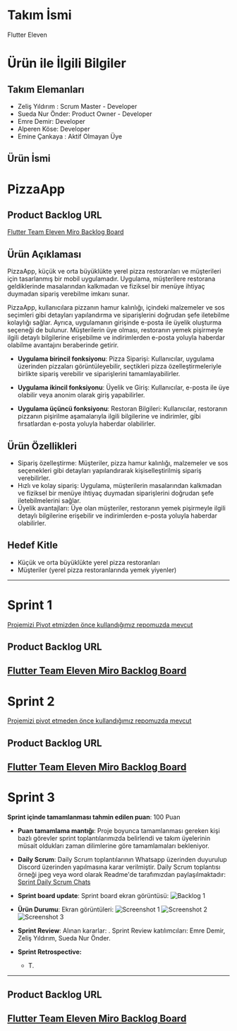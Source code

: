 # **Takım İsmi**

Flutter Eleven

# Ürün ile İlgili Bilgiler

## Takım Elemanları
- Zeliş Yıldırım : Scrum Master - Developer
- Sueda Nur Önder: Product Owner - Developer
- Emre Demir: Developer
- Alperen Köse: Developer
- Emine Çankaya : Aktif Olmayan Üye
## Ürün İsmi

# PizzaApp

## Product Backlog URL

[Flutter Team Eleven Miro Backlog Board](https://miro.com/app/board/uXjVM9sDRfM=/)

## Ürün Açıklaması

PizzaApp, küçük ve orta büyüklükte yerel pizza restoranları ve müşterileri için tasarlanmış bir mobil uygulamadır. Uygulama, müşterilere restorana geldiklerinde masalarından kalkmadan ve fiziksel bir menüye ihtiyaç duymadan sipariş verebilme imkanı sunar.

PizzaApp, kullanıcılara pizzanın hamur kalınlığı, içindeki malzemeler ve sos seçimleri gibi detayları yapılandırma ve siparişlerini doğrudan şefe iletebilme kolaylığı sağlar. Ayrıca, uygulamanın girişinde e-posta ile üyelik oluşturma seçeneği de bulunur. Müşterilerin üye olması, restoranın yemek pişirmeyle ilgili detaylı bilgilerine erişebilme ve indirimlerden e-posta yoluyla haberdar olabilme avantajını beraberinde getirir.

- **Uygulama birincil fonksiyonu**: Pizza Siparişi: Kullanıcılar, uygulama üzerinden pizzaları görüntüleyebilir, seçtikleri pizza özelleştirmeleriyle birlikte sipariş verebilir ve siparişlerini tamamlayabilirler.

- **Uygulama ikincil fonksiyonu**: Üyelik ve Giriş: Kullanıcılar, e-posta ile üye olabilir veya anonim olarak giriş yapabilirler.

- **Uygulama üçüncü fonksiyonu**: Restoran Bilgileri: Kullanıcılar, restoranın pizzanın pişirilme aşamalarıyla ilgili bilgilerine ve indirimler, gibi fırsatlardan e-posta yoluyla haberdar olabilirler.

## Ürün Özellikleri

- Sipariş özelleştirme: Müşteriler, pizza hamur kalınlığı, malzemeler ve sos seçenekleri gibi detayları yapılandırarak kişiselleştirilmiş sipariş verebilirler.
- Hızlı ve kolay sipariş: Uygulama, müşterilerin masalarından kalkmadan ve fiziksel bir menüye ihtiyaç duymadan siparişlerini doğrudan şefe iletebilmelerini sağlar.
- Üyelik avantajları: Üye olan müşteriler, restoranın yemek pişirmeyle ilgili detaylı bilgilerine erişebilir ve indirimlerden e-posta yoluyla haberdar olabilirler.

## Hedef Kitle

- Küçük ve orta büyüklükte yerel pizza restoranları
- Müşteriler (yerel pizza restoranlarında yemek yiyenler)
---

# Sprint 1

  [Projemizi Pivot etmizden önce kullandığımız repomuzda mevcut](https://github.com/itsdemiremre/GoogleOUA-F11-Bootcamp2023#readme)

## Product Backlog URL
   [Flutter Team Eleven Miro Backlog Board](https://miro.com/app/board/uXjVM9sDRfM=/)
---

# Sprint 2

  [Projemizi pivot etmeden önce kullandığımız  repomuzda mevcut](https://github.com/itsdemiremre/GoogleOUA-F11-Bootcamp2023#readme)

## Product Backlog URL
  [Flutter Team Eleven Miro Backlog Board](https://miro.com/app/board/uXjVM9sDRfM=/)
---

# Sprint 3

**Sprint içinde tamamlanması tahmin edilen puan**: 100 Puan

- **Puan tamamlama mantığı**: Proje boyunca tamamlanması gereken kişi bazlı görevler sprint toplantılarımızda belirlendi ve takım üyelerinin müsait oldukları zaman dilimlerine göre tamamlamaları bekleniyor.

- **Daily Scrum**: Daily Scrum toplantılarının Whatsapp üzerinden duyurulup Discord üzerinden yapılmasına karar verilmiştir. Daily Scrum toplantısı örneği jpeg veya word olarak Readme'de tarafımızdan paylaşılmaktadır: [Sprint Daily Scrum Chats](https://docs.google.com/presentation/d/1eS2ZPqx1fkLFwdBlGgpZc4lhdfSvOZ_m2jqD_vlkEXY/)

- **Sprint board update**: Sprint board ekran görüntüsü: 
  ![Backlog 1](https://github.com/itsdemiremre/F11-Bootcamp-PizzaApp/blob/main/ProjectManagement/Sprint1Documents/backlog1.png)

- **Ürün Durumu**: Ekran görüntüleri:
  ![Screenshot 1](https://github.com/itsdemiremre/F11-Bootcamp-PizzaApp/blob/main/ProjectManagement/Sprint1Documents/product1.png)
  ![Screenshot 2](https://github.com/itsdemiremre/F11-Bootcamp-PizzaApp/blob/main/ProjectManagement/Sprint1Documents/product2.png)
  ![Screenshot 3](https://github.com/itsdemiremre/F11-Bootcamp-PizzaApp/blob/main/ProjectManagement/Sprint1Documents/product3.png)
  
- **Sprint Review**: 
Alınan kararlar: . Sprint Review katılımcıları: Emre Demir, Zeliş Yıldırım, Sueda Nur Önder.

- **Sprint Retrospective:**
  - T.
---

## Product Backlog URL
[Flutter Team Eleven Miro Backlog Board](https://miro.com/app/board/uXjVM9sDRfM=/)
---
